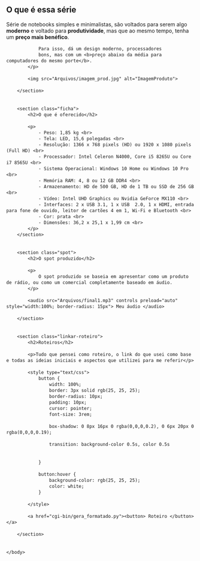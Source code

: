 
<html>
	<head>
		<title>Série Ideapad S145 da Lenovo</title>
	</head>
	<body>
		<section class="explicacao">
			<h2>O que é essa série</h2>
			<p>
				Série de notebooks simples e minimalistas, são voltados para serem algo <b>moderno</b> e voltado para <b>produtividade</b>, mas que ao mesmo tempo, tenha um <b>preço mais benéfico</b>.

				Para isso, dá um design moderno, processadores 
				bons, mas com um <b>preço abaixo da média para computadores do mesmo porte</b>.
			</p>

			<img src="Arquivos/imagem_prod.jpg" alt="ImagemProduto">

		</section>


		<section class="ficha">
			<h2>O que é oferecido</h2>

			<p>
				- Peso: 1,85 kg <br>
				- Tela: LED, 15,6 polegadas <br>
				- Resolução: 1366 x 768 pixels (HD) ou 1920 x 1080 pixels (Full HD) <br>
				- Processador: Intel Celeron N4000, Core i5 8265U ou Core i7 8565U <br>
				- Sistema Operacional: Windows 10 Home ou Windows 10 Pro <br>
				- Memória RAM: 4, 8 ou 12 GB DDR4 <br>
				- Armazenamento: HD de 500 GB, HD de 1 TB ou SSD de 256 GB <br>
				- Vídeo: Intel UHD Graphics ou Nvidia GeForce MX110 <br>
				- Interfaces: 2 x USB 3.1, 1 x USB  2.0, 1 x HDMI, entrada para fone de ouvido, leitor de cartões 4 em 1, Wi-Fi e Bluetooth <br>
				- Cor: prata <br>
				- Dimensões: 36,2 x 25,1 x 1,99 cm <br>
			</p>
		</section>


		<section class="spot">
			<h2>O spot produzido</h2>

			<p>
				O spot produzido se baseia em apresentar como um produto de rádio, ou como um comercial completamente baseado em áudio.
			</p>

			<audio src="Arquivos/final1.mp3" controls preload="auto" style="width:100%; border-radius: 15px"> Meu áudio </audio>

		</section>


		<section class="linkar-roteiro">
			<h2>Roteiros</h2>

			<p>Tudo que pensei como roteiro, o link do que usei como base e todas as ideias iniciais e aspectos que utilizei para me referir</p>

			<style type="text/css">
				button {
					width: 100%;
					border: 3px solid rgb(25, 25, 25);
					border-radius: 10px;
					padding: 10px;
					cursor: pointer;
					font-size: 3rem;

					box-shadow: 0 8px 16px 0 rgba(0,0,0,0.2), 0 6px 20px 0 rgba(0,0,0,0.19);

					transition: background-color 0.5s, color 0.5s


				}

				button:hover {
					background-color: rgb(25, 25, 25);
					color: white;
				}

			</style>

			<a href="cgi-bin/gera_formatado.py"><button> Roteiro </button></a>

		</section>


	</body>
</html>
